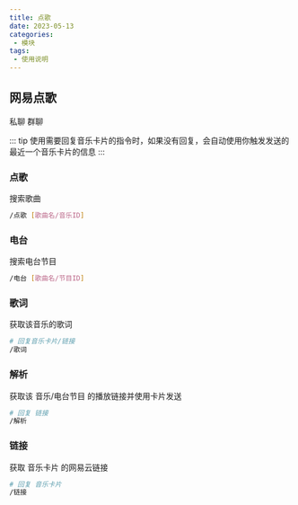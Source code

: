 ```yaml
---
title: 点歌
date: 2023-05-13
categories:
 - 模块
tags:
 - 使用说明
---
```


## 网易点歌
<ClientOnly><p><span class="span-friend">私聊</span> <span class="span-group">群聊</span></p></ClientOnly>

::: tip
使用需要回复音乐卡片的指令时，如果没有回复，会自动使用你触发发送的最近一个音乐卡片的信息
:::

### 点歌  
搜索歌曲
```bash
/点歌 [歌曲名/音乐ID]
```

### 电台
搜索电台节目
```bash
/电台 [歌曲名/节目ID]
```

### 歌词
获取该音乐的歌词
```bash
# 回复音乐卡片/链接
/歌词
```

### 解析
获取该 音乐/电台节目 的播放链接并使用卡片发送
```bash
# 回复 链接
/解析
```

### 链接
获取 音乐卡片 的网易云链接
```bash
# 回复 音乐卡片
/链接
```